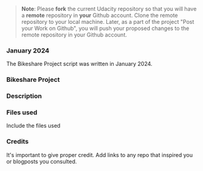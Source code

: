 >**Note**: Please **fork** the current Udacity repository so that you will have a **remote** repository in **your** Github account. Clone the remote repository to your local machine. Later, as a part of the project "Post your Work on Github", you will push your proposed changes to the remote repository in your Github account.

### January 2024
The Bikeshare Project script was written in January 2024.

### Bikeshare Project

### Description


### Files used
Include the files used

### Credits
It's important to give proper credit. Add links to any repo that inspired you or blogposts you consulted.

